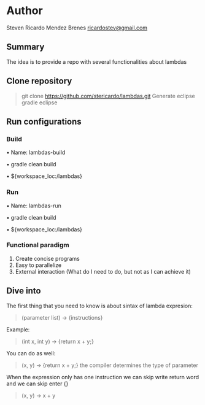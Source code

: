 # Author

Steven Ricardo Mendez Brenes
ricardostev@gmail.com

## Summary

The idea is to provide a repo with several functionalities about lambdas

## Clone repository
> git clone https://github.com/stericardo/lambdas.git
> Generate eclipse
> gradle eclipse

## Run configurations

### Build

• Name: lambdas-build

• gradle clean build

• ${workspace_loc:/lambdas}


### Run
• Name: lambdas-run

• gradle clean build

• ${workspace_loc:/lambdas}

### Functional paradigm
1. Create concise programs
2. Easy to parallelize
3. External interaction (What do I need to do, but not as I can achieve it)

## Dive into
The first thing that you need to know is about sintax of lambda expresion:

> (parameter list) -> {instructions}

Example:
> (int x, int y) -> {return x + y;}

You can do as well: 
> (x, y) -> {return x + y;} the compiler determines the type of parameter

When the expression only has one instruction we can skip write return word and we can skip enter {}
> (x, y) -> x + y


